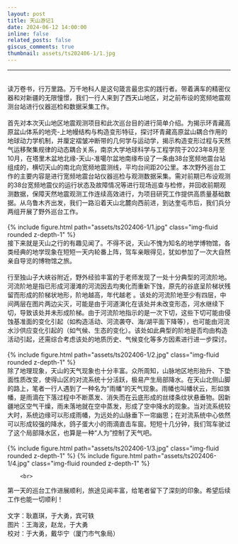 ```yaml
---
layout: post
title: 天山游记1
date: 2024-06-12 14:00:00
inline: false
related_posts: false
giscus_comments: true
thumbnail: assets/ts202406-1/1.jpg
---
```




---

<div class="row">
    <div class="col-sm mt-3 mt-md-0">
			<br>
      <div>读万卷书，行万里路。万千地科人是这句箴言最忠实的践行者。带着满车的精密仪器和对新疆的无限憧憬，我们一行人来到了西天山地区，对之前布设的宽频地震观测台站进行仪器巡检和数据采集工作。</div>
      		<br>
      <div>首先对本次天山地区地震观测项目和此次巡台目的进行简单介绍。为揭示环青藏高原盆山体系的地壳-上地幔结构与构造变形特征，探讨环青藏高原盆山耦合作用的地球动力学机制，并厘定褶皱冲断带的几何学与运动学，揭示构造变形过程与天然气运移聚集规律的动态耦合关系，南京大学地球科学与工程学院于2023年8月至10月，在塔里木盆地北缘-天山-准噶尔盆地南缘布设了一条由38台宽频地震台站组成的，横切天山的南北向宽频地震测线，平均台间距20公里。本次野外巡台工作的主要内容是进行宽频地震台站仪器巡检与观测数据采集。需对前期已布设观测的38台宽频地震仪的运行状态及故障情况等进行现场巡查与检修，并回收前期观测数据，保障天然地震观测工作连续高效进行，为项目研究工作提供高质量基础数据。从乌鲁木齐出发，我们一路沿着天山北麓向西前进，到达奎屯市后，我们兵分两组开展了野外巡台工作。</div>
      		<br>
       {% include figure.html path="assets/ts202406-1/1.jpg" class="img-fluid rounded z-depth-1" %}
      		<br>
     <div>接下来就是天山之行的有趣见闻了。不得不说，天山不愧为知名的地学博物馆，各类经典的地学现象在短短一天内轮番上阵，驾车亲眼得见，犹如参加了一次大自然亲自导览的博物馆之旅。</div>
		<br>
      <div>行至独山子大峡谷附近，野外经验丰富的于老师发现了一处十分典型的河流阶地。河流阶地是指已形成河漫滩的河流因去均夷化而重新下蚀，原先的谷底呈阶梯状残留而形成的阶梯状地形，阶地越高，年代越老 。该处的河流阶地至少有四层，中间两层在图片两边尖灭，可能是由于河道演化在该处并未改变形态，河水继续下切，导致该处并未形成阶梯。由于河流阶地指示的是一次下切，这些下切可能由侵蚀基准面的变化引起（如构造活动、河流袭夺、海/湖平面下降等），也可能由河流水沙供应变化引起的（如气候、生态的变化）。该处如此典型的阶地是否均由构造活动引起，还需综合考虑该处的地质历史、气候变化等多方因素进行进一步探讨。</div>
		<br>
       {% include figure.html path="assets/ts202406-1/2.jpg" class="img-fluid rounded z-depth-1" %} 
 		<br>     
      <div>除了地理现象，天山的天气现象也十分丰富。众所周知，山脉地区地形抬升、下垫面性质改变，使得山区的对流系统十分活跃，极易产生局部降水。在天山北侧山脚的路上，笔者一行人遇到了一种名为“雨幡”的天气现象。雨幡也叫幡状云，形如旗幡，是雨滴在下落过程中不断蒸发、消失而在云底形成的丝缕条纹状悬垂物。因新疆地区空气干燥，雨未落地就在空中蒸发，形成了空中降水的现象。当对流系统较大时，系统边缘可以形成雨幡，为远处的山脉垂下一帘幽思；在对流系统中心依然可以形成较强的降水，鸽子蛋大小的雨滴直击车窗。短短十几分钟，我们驾车驶过了这个局部降水区，也算是一种“人为”控制了天气吧。</div>
 		<br>     
       {% include figure.html path="assets/ts202406-1/3.jpg" class="img-fluid rounded z-depth-1" %}	
       {% include figure.html path="assets/ts202406-1/4.jpg" class="img-fluid rounded z-depth-1" %}

		<br>      
<div>第一天的巡台工作进展顺利，旅途见闻丰富，给笔者留下了深刻的印象。希望后续工作也能一切顺利！</div>
		<br>
<div>文字：耿嘉琪，于大勇，宾可轶</div>
<div>图片：王海波，赵龙，于大勇</div>
<div>校对：于大勇，戴华宁（厦门市气象局）</div>

</div>
</div>
